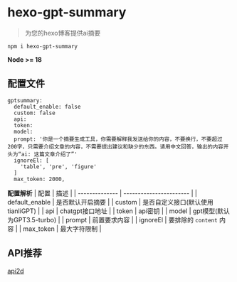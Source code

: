 # hexo-gpt-summary
> 为您的hexo博客提供ai摘要

```
npm i hexo-gpt-summary
```

**Node >= 18**

## 配置文件
```
gptsummary:
  default_enable: false
  custom: false
  api: 
  token: 
  model: 
  prompt: '你是一个摘要生成工具，你需要解释我发送给你的内容，不要换行，不要超过200字，只需要介绍文章的内容，不需要提出建议和缺少的东西。请用中文回答，输出的内容开头为“ai: 这篇文章介绍了”'
  ignoreEl: [
    'table', 'pre', 'figure'
  ]
  max_token: 2000,
```

**配置解析**
| 配置           | 描述                    |
| -------------- | ----------------------- |
| default_enable | 是否默认开启摘要        |
| custom         | 是否自定义接口(默认使用tianliGPT)        |
| api            | chatgpt接口地址         |
| token          | api密钥                 |
| model          | gpt模型(默认为GPT3.5-turbo)                 |
| prompt         | 前置要求内容            |
| ignoreEl       | 要排除的 `content` 内容 |
| max_token      | 最大字符限制            |

## API推荐

[api2d](https://api2d.com/r/195259)
